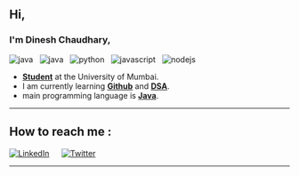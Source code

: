 ## Hi,
### I'm Dinesh Chaudhary,

<img src="https://visitor-badge.laobi.icu/badge?page_id=DineshPC" alt="java">
&nbsp;
<img src="https://badges.aleen42.com/src/java.svg" alt="java">
&nbsp;
<img src="https://badges.aleen42.com/src/python_dfc.svg" alt="python">
&nbsp;
<img src="https://badges.aleen42.com/src/javascript_dfc.svg" alt="javascript">
&nbsp;
<img src="https://badges.aleen42.com/src/node_dfc.svg" alt="nodejs">
&nbsp;
 	
- **<u>Student</u>** at the University of Mumbai.
- I am currently learning **<u>Github</u>** and **<u>DSA</u>**.
- main programming language is **<u>Java</u>**.

--------
## How to reach me : 

<a href="https://www.linkedin.com/in/dinesh-chaudhary-a932a9245">![LinkedIn](https://img.shields.io/badge/LinkedIn-0077B5?style=for-the-badge&logo=linkedin&logoColor=white)</a>
&emsp;
<a href="https://twitter.com/DineshCh2003">![Twitter](https://img.shields.io/badge/Twitter-ffffff?style=for-the-badge&logo=twitter&logoColor=blue)</a>
- ---